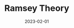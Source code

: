 ---
org: MIT
courseno: 18.218
title: Ramsey Theory
subject: Math
date: 2023-02-01
term: Spring 2023
status: WIP
notes: 18-218s23.pdf
code: 18.218
site:
instructor: Lisa Sauermann
comment: 
---